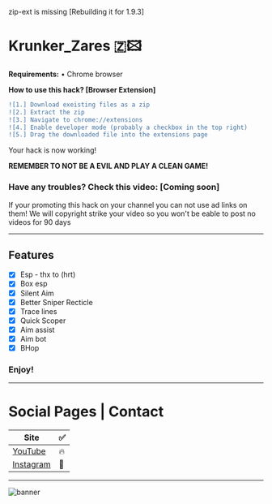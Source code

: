 zip-ext is missing [Rebuilding it for 1.9.3]
# Krunker_Zares 🇿🖾

<b>Requirements:</b> • Chrome browser</br>

**How to use this hack? [Browser Extension]**
```diff
![1.] Download exeisting files as a zip
![2.] Extract the zip
![3.] Navigate to chrome://extensions
![4.] Enable developer mode (probably a checkbox in the top right)
![5.] Drag the downloaded file into the extensions page
```
Your hack is now working!

**REMEMBER TO NOT BE A EVIL AND PLAY A CLEAN GAME!**

### Have any troubles? Check this video: [Coming soon]

If your promoting this hack on your channel you can not use ad links on them! We will copyright strike your video so you won't be eable to post no videos for 90 days
______________________________________________________________________________
## Features

- [x] Esp - thx to (hrt)
- [x] Box esp
- [x] Silent Aim
- [x] Better Sniper Recticle
- [x] Trace lines
- [x] Quick Scoper
- [x] Aim assist
- [x] Aim bot
- [x] BHop

### Enjoy!
______________________________________________________________________________
# Social Pages | Contact

| Site | ✅ |
| --- | --- |
| [YouTube](https://www.youtube.com/channel/UCLxuarUbS3qzUy2SpLf3WEg) |   🔥  |
| [Instagram](https://www.instagram.com/zaresplusx/) |  📸  |
______________________________________________________________________________

![banner](https://i.ytimg.com/vi/Q8vwdLJaPtY/maxresdefault.jpg)
